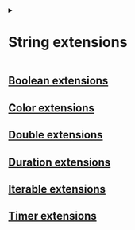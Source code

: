 <details>
  <summary><h1>String extensions</h1></summary>
  
* englishToArabicNumbers

```dart
  print("number 123".englishToArabicNumbers()); \\ number ١٢٣
```

* arabicToEnglishNumbers

```dart
  print("number ١٢٣".arabicToEnglishNumbers()); \\ number 123
```

* isDouble

```dart
  print("123.0".isDouble); \\ true
  print("123".isDouble); \\ true
  print("123s".isDouble); \\ false
```

* isNullOrEmptyOrWhiteSpace

```dart
  print("text".isNullOrEmptyOrWhiteSpace); \\ false
  print("".isNullOrEmptyOrWhiteSpace); \\ true
  print(" ".isNullOrEmptyOrWhiteSpace); \\ true
  print(null.isNullOrEmptyOrWhiteSpace); \\ true
```

* isNullOrEmpty

```dart
  print("text".isNullOrEmpty); \\ false
  print("".isNullOrEmpty); \\ true
  print(" ".isNullOrEmpty); \\ false
  print(null.isNullOrEmpty); \\ true
```

* isLocaleEgyptianPhone

```dart
  print("01555555555".isLocaleEgyptianPhone); \\ true
  print("1555555555".isLocaleEgyptianPhone); \\ true
  print("201555555555".isLocaleEgyptianPhone); \\ false
  print("05555555555".isLocaleEgyptianPhone); \\ false
  print("text".isLocaleEgyptianPhone); \\ false
```

* isInternationalEgyptianPhone

```dart
  print("01555555555".isInternationalEgyptianPhone); \\ false
  print("1555555555".isInternationalEgyptianPhone); \\ false
  print("201555555555".isInternationalEgyptianPhone); \\ true
  print("+201555555555".isInternationalEgyptianPhone); \\ true
  print("00201555555555".isInternationalEgyptianPhone); \\ true
  print("05555555555".isInternationalEgyptianPhone); \\ false
  print("text".isInternationalEgyptianPhone); \\ false
```

* isLocaleKsaPhone

```dart
  print("0555555555".isLocaleKsaPhone); \\ true
  print("555555555".isLocaleKsaPhone); \\ true
  print("966555555555".isLocaleKsaPhone); \\ false
  print("01555555555".isLocaleKsaPhone); \\ false
  print("text".isLocaleKsaPhone); \\ false
```

* isInternationalKsaPhone

```dart
  print("0555555555".isInternationalKsaPhone); \\ false
  print("555555555".isInternationalKsaPhone); \\ false
  print("966555555555".isInternationalKsaPhone); \\ true
  print("+966555555555".isInternationalKsaPhone); \\ true
  print("00966555555555".isInternationalKsaPhone); \\ true
  print("01555555555".isInternationalKsaPhone); \\ false
  print("text".isInternationalKsaPhone); \\ false
```

</details>

## [Boolean extensions](https://github.com/mo-ah-dawood/simple/wiki/Boolean-extentions)

## [Color extensions](https://github.com/mo-ah-dawood/simple/wiki/Color-extentions)

## [Double extensions](https://github.com/mo-ah-dawood/simple/wiki/Double-extentions)

## [Duration extensions](https://github.com/mo-ah-dawood/simple/wiki/Duration-extentions)

## [Iterable extensions](https://github.com/mo-ah-dawood/simple/wiki/Iterable-extentions)

## [Timer extensions](https://github.com/mo-ah-dawood/simple/wiki/Timer-extentions)
